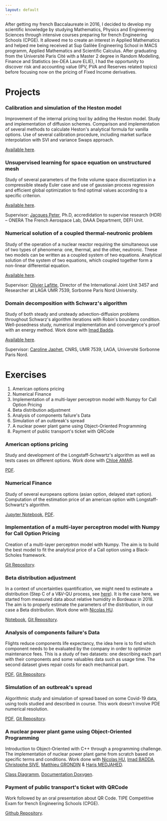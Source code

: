 ```yaml
---
layout: default
---
```

After getting my french Baccalaureate in 2016, I decided to develop my scientific knowledge by studying Mathematics, Physics and Engineering Sciences 
through intensive courses preparing for french Engineering Schools (CPGE). It allowed me to create an interest in Applied Mathematics and helped me 
being received at Sup Galilée Engineering School in MACS programm, Applied Mathematics and Scientific Calculus. After graduating from the Université Paris Cité with a Master 2 degree in Random Modelling, Finance and Statistics (ex-DEA Laure ELIE), I had the opportunity to discover risk and accounting value (IPV, PVA and Reserves related topics) before focusing now on the pricing of Fixed Income derivatives.

# Projects

### Calibration and simulation of the Heston model
Improvement of the internal pricing tool by adding the Heston model. Study and implementation of diffusion schemes.
Comparison and implementation of several methods to calculate Heston's analytical formula for vanilla options. 
Use of several calibration procedure, including market surface interpolation with SVI and variance Swaps approach.

[Available here](./Projects/memoire_DUGUEY_Martin.pdf).

### Unsupervised learning for space equation on unstructured mesh
Study of several parameters of the finite volume space discretization in a compressible steady Euler case and use of gaussian process regression and efficient global optimization 
to find optimal values according to a specific criterion.

[Available here](./Projects/Rapport_DUGUEY_Martin.pdf).

Supervisor: <a href="https://www.onera.fr/en/staff/jacques-peter">Jacques Peter</a>, Ph.D, accredidation to supervise research (HDR) – ONERA The French Aerospace Lab, DAAA Department, DEFI Unit.

### Numerical solution of a coupled thermal-neutronic problem
Study of the operation of a nuclear reactor requiring the simultaneous use of two types of phenomena: one, thermal, and the other, neutronic. These two models can be written as a coupled system of two equations. 
Analytical solution of the system of two equations, which coupled together form a non-linear differential equation.

[Available here](./Projects/DUGUEY_Martin_StageMAP5.pdf).

Supervisor: <a href="https://www.math.univ-paris13.fr/~lafitte/wiki/index.php">Olivier Lafitte</a>, Director of the International Joint Unit 3457 and Researcher at LAGA UMR 7539, Sorbonne Paris Nord University.

### Domain decomposition with Schwarz's algorithm
Study of both steady and unsteady advection-diffusion problems throughout Schwarz's algorithm iterations with Robin's boundary condition. Well-posedness study, numerical implementation and convergence's proof with an energy method. Work done with <a href="https://www.linkedin.com/in/imad-badda/">Imad Badda</a>.

[Available here](./Projects/Projet_DD_MACS_2.pdf).

Supervisor: <a href="https://www.math.univ-paris13.fr/~japhet/cjaphetmain.htm">Caroline Japhet</a>, CNRS, UMR 7539, LAGA, Université Sorbonne Paris Nord.


# Exercises

1.  American options pricing
2.  Numerical Finance
3.  Implementation of a multi-layer perceptron model with Numpy for Call Option Pricing
4.  Beta distribution adjustment
5.  Analysis of components failure's Data
6.  Simulation of an outbreak's spread
7.  A nuclear power plant game using Object-Oriented Programming
8.  Payment of public transport's ticket with QRCode

### American options pricing
Study and development of the Longstaff-Schwartz's algorithm as well as tests cases on different options. Work done with 
<a href="https://www.linkedin.com/in/chloé-amar-30569a199/">Chloé AMAR</a>.

[PDF](./Exercises/American_Pricing_project.pdf).

### Numerical Finance
Study of several europeans options (asian option, delayed start option). Computation of the estimation price of an american option with Longstaff-Schwartz's algorithm.

[Jupyter Notebook](./Exercises/NumFi.html), [PDF](./Exercises/NumFi_BADDA_DUGUEY.pdf).

### Implementation of a multi-layer perceptron model with Numpy for Call Option Pricing
Creation of a multi-layer perceptron model with Numpy. The aim is to build the best model to fit the analytical price of 
a Call option using a Black-Scholes framework.

[Git Repository](./https://github.com/martinduguey/PricingCallMLP).

### Beta distribution adjustment
In a context of uncertainties quantification, we might need to estimate a distribution (Step C of a V&V-QU process, see [here](./https://github.com/mbaudin47/otsupgalilee-eleve/blob/master/0-Deroulement/MethodologieIncertitude-EN_arial.pdf")). It is the case here, we started from measured data about relative humidity in Bordeaux in 2018. The aim is to properly estimate the parameters of the distribution, in our case a Beta distribution. Work done with [Nicolas HU](./https://www.linkedin.com/in/nicolas-hu/).

[Notebook](./Exercises/ExerciceOpenTURNS_HU_DUGUEY.html), [Git Repository](./https://github.com/martinduguey/Projet-OT).

### Analysis of components failure's Data
Flights reduce components life expectancy, the idea here is to find which component needs to be evaluated by the company in order to optimize maintenance fees. This is a study of two datasets: one describing 
each part with their components and some valuables data such as usage time. The second dataset gives repair costs for each mechanical part.

[PDF](./Exercises/Rapport_ProjetSD.pdf), [Git Repository](./https://github.com/martinduguey/StatistiquesDescriptives).
          
### Simulation of an outbreak's spread
Algorithmic study and simulation of spread based on some Covid-19 data, using tools studied and described in course.
This work doesn't involve PDE numerical resolution.

[PDF](./Exercises/Projet__Algo.pdf), [Git Repository](./https://github.com/martinduguey/Projet_AlgoComplexite).

### A nuclear power plant game using Object-Oriented Programming
Introduction to Object-Oriented with C++ through a programming challenge. The implementation of nuclear power plant game from scratch based on specific terms and conditions. 
Work done with [Nicolas HU](./https://www.linkedin.com/in/nicolas-hu/), 
[Imad BADDA](./https://www.linkedin.com/in/imad-badda/), [Christophe SIVE](./https://www.linkedin.com/in/christophe-sive-6a6386ab/), [Matthieu GRONDIN](./https://www.linkedin.com/in/matthieu-grondin-8138a41b6/) & [Haris MEDJAHED](./https://www.linkedin.com/in/haris-medjahed-b80427167/).

[Class Diagramm](./Exercises/classdiagram.jpeg), [Documentation Doxygen](./Exercises/html_NuclearPPGame/index.html).

### Payment of public transport's ticket with QRCode
Work followed by an oral presentation about QR Code. TIPE Competitive Exam for french Engineering Schools (CPGE).

[Github Repository](./https://github.com/martinduguey/TIPE).
